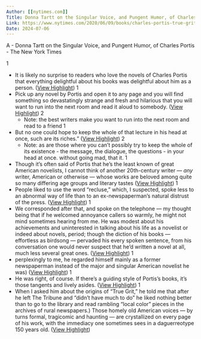 ```yaml
---
Author: [[nytimes.com]]
Title: Donna Tartt on the Singular Voice, and Pungent Humor, of Charles Portis - The New York Times
Link: https://www.nytimes.com/2020/06/09/books/charles-portis-true-grit-dog-of-the-south-gringos-masters-of-atlantis.html
Date: 2024-07-06
---
```

A - Donna Tartt on the Singular Voice, and Pungent Humor, of Charles Portis - The New York Times

1
- It is likely no surprise to readers who love the novels of Charles Portis that everything delightful about his books was delightful about him as a person. ([View Highlight](https://read.readwise.io/read/01gybmfe4ccn3x514sxwcg55n9))
1
- Pick up any novel by Portis and open it to any page and you will find something so devastatingly strange and fresh and hilarious that you will want to run into the next room and read it aloud to somebody. ([View Highlight](https://read.readwise.io/read/01gybmjs2rydbh47zxg0kshkyg))
2
    - Note: the best writers make you want to run into the next room and read to a friend
1
- But no one could hope to keep the whole of that lecture in his head at once, such are its riches.” ([View Highlight](https://read.readwise.io/read/01gybmn2g1d47p3fdkz3g1h8d0))
2
    - Note: as are those where you can’t possibly try to keep the whole of its existence - the message, the dialogue, the questions - in your head at once. without going mad, that it.
1
- Though it’s often said of Portis that he’s the least known of great American novelists, I cannot think of another 20th-century writer — *any* writer, American or otherwise — whose works are beloved among quite so many differing age groups and literary tastes ([View Highlight](https://read.readwise.io/read/01gybmtkc51pdf2nz6d8r2n2fp))
1
- People liked to use the word “recluse,” which, I suspected, spoke less to an abnormal way of life than to an ex-newspaperman’s natural distrust of the press. ([View Highlight](https://read.readwise.io/read/01gybmy6qny7svp7ehwn77rhh6))
1
- We corresponded after that, and spoke on the telephone — my thought being that if he welcomed annoyance callers so warmly, he might not mind sometimes hearing from me. He was modest about his achievements and uninterested in talking about his life as a novelist or indeed about novels, period; though the diction of his books — effortless as birdsong — pervaded his every spoken sentence, from his conversation one would never suspect that he’d written a novel at all, much less several great ones. ([View Highlight](https://read.readwise.io/read/01gybn4ehgn1ks1m64hy2t48hs))
1
- perplexingly to me, he regarded himself mainly as a former newspaperman instead of the major and singular American novelist he was) ([View Highlight](https://read.readwise.io/read/01gybn566h9fmk7vtx9j9tcgw2))
1
- He was right, of course. If there’s a guiding style of Portis’s books, it’s those tangents and lively asides. ([View Highlight](https://read.readwise.io/read/01gybscctpp5j3371r47x38snm))
1
- When I asked him about the origins of “True Grit,” he told me that after he left The Tribune and “didn’t have much to do” he liked nothing better than to go to the library and read rambling “local color” pieces in the archives of rural newspapers.) Those homely old American voices — by turns formal, tragicomic and haunting — are crystallized on every page of his work, with the immediacy one sometimes sees in a daguerreotype 150 years old. ([View Highlight](https://read.readwise.io/read/01gybsd9rd6rtz6vr4j105hfe6))

